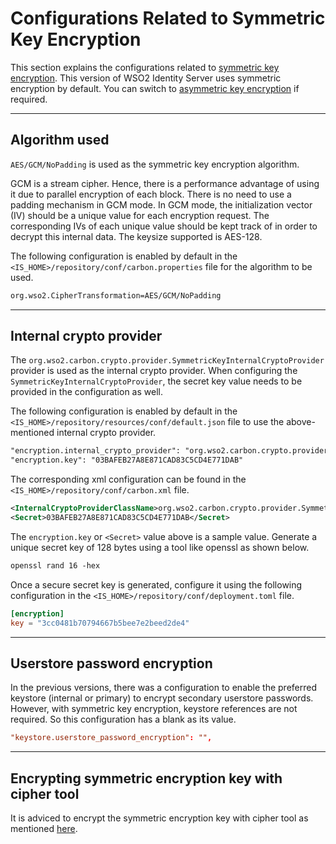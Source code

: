 # Configurations Related to Symmetric Key Encryption

This section explains the configurations related to [symmetric key encryption]({{base_path}}/deploy/security/symmetric-overview). This version of WSO2 Identity Server uses symmetric encryption by default. You can switch to [asymmetric key encryption]({{base_path}}/deploy/security/use-asymmetric-encryption) if required.

---

## Algorithm used

`AES/GCM/NoPadding` is used as the symmetric key encryption algorithm. 

GCM is a stream cipher. Hence, there is a performance advantage of using it due to parallel encryption of each block. There is no need to use a padding mechanism in GCM mode. In GCM mode, the initialization vector (IV) should be a unique value for each encryption request. The corresponding IVs of each unique value should be kept track of in order to decrypt this internal data. The keysize supported is AES-128. 

The following configuration is enabled by default in the `<IS_HOME>/repository/conf/carbon.properties` file for the algorithm to be used.

```xml
org.wso2.CipherTransformation=AES/GCM/NoPadding
```

---

## Internal crypto provider

The `org.wso2.carbon.crypto.provider.SymmetricKeyInternalCryptoProvider` provider is used as the internal crypto provider. When configuring the `SymmetricKeyInternalCryptoProvider`, the secret key value needs to be provided in the configuration as well. 

The following configuration is enabled by default in the `<IS_HOME>/repository/resources/conf/default.json` file to use the above-mentioned internal crypto provider.

```xml 
"encryption.internal_crypto_provider": "org.wso2.carbon.crypto.provider.SymmetricKeyInternalCryptoProvider",
"encryption.key": "03BAFEB27A8E871CAD83C5CD4E771DAB"
```

The corresponding xml configuration can be found in the `<IS_HOME>/repository/conf/carbon.xml` file. 

```xml 
<InternalCryptoProviderClassName>org.wso2.carbon.crypto.provider.SymmetricKeyInternalCryptoProvider</InternalCryptoProviderClassName>
<Secret>03BAFEB27A8E871CAD83C5CD4E771DAB</Secret>
```

The `encryption.key` or `<Secret>` value above is a sample value. Generate a unique secret key of 128 bytes using a tool like openssl as shown below. 

```xml 
openssl rand 16 -hex
```

Once a secure secret key is generated, configure it using the following configuration in the `<IS_HOME>/repository/conf/deployment.toml` file.

```toml
[encryption]
key = "3cc0481b70794667b5bee7e2beed2de4"
```

---

## Userstore password encryption

In the previous versions, there was a configuration to enable the preferred keystore (internal or primary) to encrypt secondary userstore passwords.
However, with symmetric key encryption, keystore references are not required. So this configuration has a blank as its value. 

```toml
"keystore.userstore_password_encryption": "",
```

---

## Encrypting symmetric encryption key with cipher tool

It is adviced to encrypt the symmetric encryption key with cipher tool as mentioned [here]({{base_path}}/deploy/security/encrypt-passwords-with-cipher-tool).
